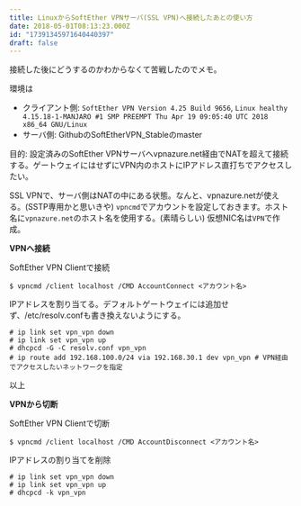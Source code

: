 ```yaml
---
title: LinuxからSoftEther VPNサーバ(SSL VPN)へ接続したあとの使い方
date: 2018-05-01T08:13:23.000Z
id: "17391345971640440397"
draft: false
---
```

接続した後にどうするのかわからなくて苦戦したのでメモ。

環境は

- クライアント側: `SoftEther VPN Version 4.25 Build 9656`, `Linux healthy 4.15.18-1-MANJARO #1 SMP PREEMPT Thu Apr 19 09:05:40 UTC 2018 x86_64 GNU/Linux`
- サーバ側: GithubのSoftEtherVPN_Stableのmaster

目的: 設定済みのSoftEther VPNサーバへvpnazure.net経由でNATを超えて接続する。ゲートウェイにはせずにVPN内のホストにIPアドレス直打ちでアクセスしたい。


SSL VPNで、サーバ側はNATの中にある状態。なんと、vpnazure.netが使える。(SSTP専用かと思いきや)
`vpncmd`でアカウントを設定しておきます。ホスト名に`vpnazure.net`のホスト名を使用する。(素晴らしい)
仮想NIC名は`VPN`で作成。


**VPNへ接続**

SoftEther VPN Clientで接続

	$ vpncmd /client localhost /CMD AccountConnect <アカウント名>
	
IPアドレスを割り当てる。デフォルトゲートウェイには追加せず、/etc/resolv.confも書き換えないようにする。

	# ip link set vpn_vpn down
	# ip link set vpn_vpn up
	# dhcpcd -G -C resolv.conf vpn_vpn
	# ip route add 192.168.100.0/24 via 192.168.30.1 dev vpn_vpn # VPN経由でアクセスしたいネットワークを指定

以上

**VPNから切断**

SoftEther VPN Clientで切断

	$ vpncmd /client localhost /CMD AccountDisconnect <アカウント名>
	
IPアドレスの割り当てを削除

	# ip link set vpn_vpn down
	# ip link set vpn_vpn up
	# dhcpcd -k vpn_vpn
